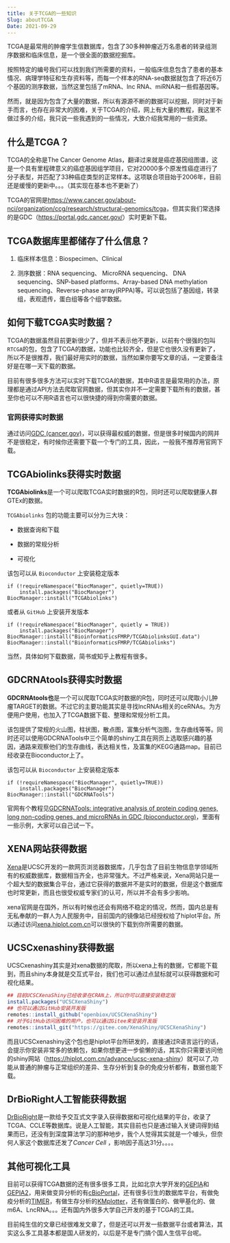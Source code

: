 ```yaml
---
title: 关于TCGA的一些知识
Slug: aboutTCGA
Date: 2021-09-29
---
```


TCGA是最常用的肿瘤学生信数据库，包含了30多种肿瘤近万名患者的转录组测序数据和临床信息，是一个很全面的数据挖掘库。

按照特定的编号我们可以找到我们所需要的资料，一般临床信息包含了患者的基本情况、病理学特征和生存资料等，而每一个样本的RNA-seq数据就包含了将近6万个基因的测序数据，当然这里包括了mRNA、lnc RNA、miRNA和一些假基因等。

然而，就是因为包含了大量的数据，所以有源源不断的数据可以挖掘，同时对于新手而言，也存在非常大的困难，关于TCGA的介绍，网上有大量的教程，我这里不做过多的介绍，我只说一些我遇到的一些情况，大致介绍我常用的一些资源。

## 什么是TCGA？

TCGA的全称是The Cancer Genome Atlas，翻译过来就是癌症基因组图谱，这是一个具有里程碑意义的癌症基因组学项目，它对20000多个原发性癌症进行了分子表型，并匹配了33种癌症类型的正常样本。这项联合项目始于2006年，目前还是缓慢的更新中。。。（其实现在基本也不更新了）

TCGA的官网是<https://www.cancer.gov/about-nci/organization/ccg/research/structural-genomics/tcga>，但其实我们常选择的是GDC（<https://portal.gdc.cancer.gov/>）实时更新下载。

## TCGA数据库里都储存了什么信息？

1.  临床样本信息：Biospecimen、Clinical

2.  测序数据：RNA sequencing、 MicroRNA sequencing、 DNA sequencing、SNP-based platforms、Array-based DNA methylation sequencing、Reverse-phase array(RPPA)等。可以说包括了基因组，转录组，表观遗传，蛋白组等各个组学数据。

## 如何下载TCGA实时数据？

TCGA的数据虽然目前更新很少了，但并不表示他不更新，以前有个很强的包叫`RTCGA`的包，包含了TCGA的数据，功能也比较齐全，但是它也很久没有更新了，所以不是很推荐，我们最好用实时的数据，当然如果你要写文章的话，一定要备注好是在哪一天下载的数据。

目前有很多很多方法可以实时下载TCGA的数据，其中R语言是最常用的办法，原理都是通过API方法去爬取官网数据，但其实你并不一定需要下载所有的数据，甚至你也可以不用R语言也可以很快捷的得到你需要的数据。

### 官网获得实时数据

通过访问[GDC (cancer.gov)](https://portal.gdc.cancer.gov/)，可以获得最权威的数据，但是很多时候国内的网并不是很稳定，有时候你还需要下载一个专门的工具，因此，一般我不推荐用官网下载。

## TCGAbiolinks获得实时数据

**TCGAbiolinks**是一个可以爬取TCGA实时数据的R包，同时还可以爬取健康人群GTEx的数据。

`TCGAbiolinks` 包的功能主要可以分为三大块：

-   数据查询和下载

-   数据的常规分析

-   可视化

该包可以从 `Bioconductor` 上安装稳定版本

    if (!requireNamespace("BiocManager", quietly=TRUE))
        install.packages("BiocManager")
    BiocManager::install("TCGAbiolinks")

或者从 `GitHub` 上安装开发版本

    if (!requireNamespace("BiocManager", quietly = TRUE))
        install.packages("BiocManager")
    BiocManager::install("BioinformaticsFMRP/TCGAbiolinksGUI.data")
    BiocManager::install("BioinformaticsFMRP/TCGAbiolinks")

当然，具体如何下载数据，简书或知乎上教程有很多。

## **GDCRNAtools**获得实时数据

**GDCRNAtools也**是一个可以爬取TCGA实时数据的R包，同时还可以爬取小儿肿瘤TARGET的数据。不过它的主要功能其实是寻找lncRNAs相关的ceRNAs。为方便用户使用，也加入了TCGA数据下载、整理和常规分析工具。

该包提供了常规的火山图，柱状图，散点图，富集分析气泡图，生存曲线等等。同时还可以使用GDCRNATools中三个简单的shiny工具在网页上选取感兴趣的基因，通路来观察他们的生存曲线，表达相关性，及富集的KEGG通路map。目前已经收录在Bioconductor上了。

该包可以从 `Bioconductor` 上安装稳定版本

    if (!requireNamespace("BiocManager", quietly=TRUE))
        install.packages("BiocManager")
    BiocManager::install("GDCRNATools")

官网有个教程见[GDCRNATools: integrative analysis of protein coding genes, long non-coding genes, and microRNAs in GDC (bioconductor.org)](http://bioconductor.org/packages/devel/bioc/vignettes/GDCRNATools/inst/doc/GDCRNATools.html)，里面有一些示例，大家可以自己试一下。

## XENA网站获得数据

[Xena](https://xena.ucsc.edu/)是UCSC开发的一款网页浏览器数据库，几乎包含了目前生物信息学领域所有的权威数据库，数据相当齐全，也非常强大。不过严格来说，Xena网站只是一个超大型的数据集合平台，通过它获得的数据并不是实时的数据，但是这个数据库也时常更新，而且也很受权威专家们的认可，所以并不会有多少影响。

xena官网是在国外，所以有时候也还会有网络不稳定的情况，然而，国内总是有无私奉献的一群人为人民服务中，目前国内的镜像站已经授权给了hiplot平台。所以通过访问[xena.hiplot.com.cn](https://xena.hiplot.com.cn/)可以很快的下载到你所需要的数据。

## UCSCxenashiny获得数据

UCSCxenashiny其实是对xena数据的爬取，所以xena上有的数据，它都能下载到，而且shiny本身就是交互式平台，我们也可以通过点鼠标就可以获得数据和可视化结果。

``` r
## 目前UCSCXenaShiny已经收录在CRAN上，所以你可以直接安装稳定版
install.packages("UCSCXenaShiny")
## 也可以通过GitHub安装开发版
remotes::install_github("openbiox/UCSCXenaShiny")
## 对于GitHub访问困难的用户，也可以通过Gitee来安装开发版
remotes::install_git("https://gitee.com/XenaShiny/UCSCXenaShiny")
```

而且UCSCxenashiny这个包也是hiplot平台所研发的，直接通过R语言运行的话，会提示你安装非常多的依赖包，如果你想更进一步偷懒的话，其实你只需要访问他的shiny网站（<https://hiplot.com.cn/advance/ucsc-xena-shiny>）就可以了,功能从普通的肿瘤与正常组织的差异、生存分析到复杂的免疫分析都有，数据也能下载。

## DrBioRight人工智能获得数据

[DrBioRight](https://drbioright.org/landing/about/)是一款给予交互式文字录入获得数据和可视化结果的平台，收录了TCGA、CCLE等数据库。说是人工智能，其实目前也只是通过输入关键词得到结果而已，还没有到深度算法学习的那种地步，我个人觉得其实就是一个噱头，但奈何人家这个数据库还发了*Cancer Cell* ，影响因子高达31分。。。。

## 其他可视化工具

目前可以获得TCGA数据的还有很多很多工具，比如北京大学开发的[GEPIA](http://gepia.cancer-pku.cn/)和[GEPIA2](http://gepia2.cancer-pku.cn/)，用来做变异分析的有[cBioPortal](http://www.cbioportal.org/)，还有很多衍生的数据库平台，有做免疫分析的[TIMER](http://timer.cistrome.org/)，有做生存分析的[KMplotter](https://kmplot.com/analysis/)，还有做蛋白的、做甲基化的、做m6A、LncRNA。。。还有国内外很多大学自己开发的基于TCGA的工具。

目前纯生信的文章已经很难发文章了，但是还可以开发一些数据平台或者算法，其实这么多工具基本都是国人研发的，以后是不是专门搞个国人生信平台呢。
